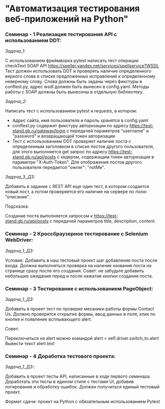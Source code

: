 # "Автоматизация тестирования веб-приложений на Python"
### Семинар - 1 Реализация тестирования API с использованием DDT:

*Задача_1:*

С использованием фреймворка pytest написать тест операции checkText
SOAP API https://speller.yandex.net/services/spellservice?WSDL
Тест должен использовать DDT и проверять наличие определенного
верного слова в списке предложенных исправлений к определенному неверному слову.
Слова должны быть заданы через фикстуры в conftest.py,
адрес wsdl должен быть вынесен в config.yaml.
Методы работы с SOAP должны быть вынесены в отдельную библиотеку.

*Задача_2:*

Написать тест с использованием pytest и requests, в котором:
- Адрес сайта, имя пользователя и пароль хранятся в config.yaml
- conftest.py содержит фикстуру авторизации по адресу https://test-stand.gb.ru/gateway/login с передачей параметров
“username" и "password" и возвращающей токен авторизации
- Тест с использованием DDT проверяет наличие поста с определенным заголовком в списке постов другого
пользователя, для этого выполняется get запрос по адресу
https://test-stand.gb.ru/api/posts c хедером, содержащим токен авторизации в параметре "X-Auth-Token". Для отображения
постов другого пользователя передается "owner": "notMe".

*Задача_3_ДЗ:*

Добавить в задание с REST API еще один тест, в котором создается новый пост,
а потом проверяется его наличие на сервере по полю “описание”.

Подсказка:

Создание поста выполняется запросом к https://test-stand.gb.ru/api/posts с передачей
параметров title, description, content.

### Семинар - 2 Кроссбраузерное тестирование с Selenium WebDriver:

*Задача_1_ДЗ:*

Условие: Добавить в наш тестовый проект шаг добавления поста после входа.
Должна выполняться проверка на наличие названия поста на странице сразу после его создания.
Совет: не забудьте добавить небольшие ожидания перед и после нажатия кнопки создания поста.


### Семинар - 3 Тестирование с использованием PageObject:

*Задача_1_ДЗ:*

Добавить в проект тест по проверке механики работы формы Contact Us. Должно проверятся
открытие формы, ввод данных в поля, клик по кнопке и появление всплывающего alert.

Совет:

Переключиться на alert можно командой alert = self.driver.switch_to.alert Вывести текст alert.text

### Семинар - 4 Доработка тестового проекта:

*Задача_1_ДЗ:*:

Добавить в проект тесты API, написанные в ходе первого семинара.
Доработать эти тесты в едином стиле с тестами UI, добавив логирование и обработку ошибок.
Должен получиться единый тестовый проект.

Формат сдачи: проект на Python с обязательным использованием Pytest






